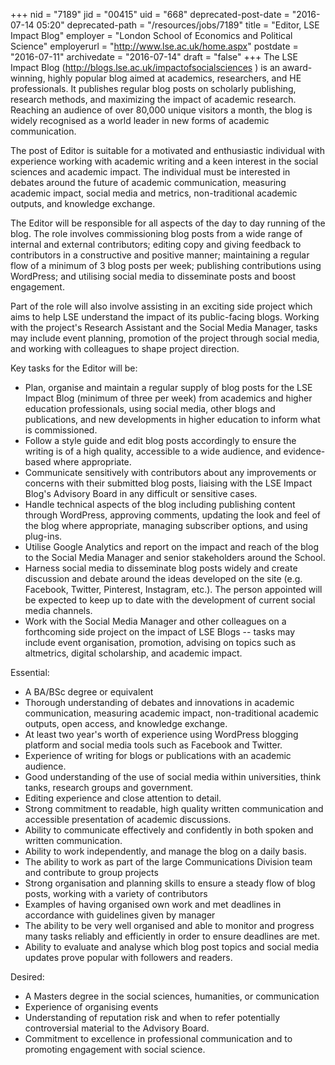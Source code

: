 +++
nid = "7189"
jid = "00415"
uid = "668"
deprecated-post-date = "2016-07-14 05:20"
deprecated-path = "/resources/jobs/7189"
title = "Editor, LSE Impact Blog"
employer = "London School of Economics and Political Science"
employerurl = "http://www.lse.ac.uk/home.aspx"
postdate = "2016-07-11"
archivedate = "2016-07-14"
draft = "false"
+++
The LSE Impact Blog (http://blogs.lse.ac.uk/impactofsocialsciences ) is
an award-winning, highly popular blog aimed at academics, researchers,
and HE professionals. It publishes regular blog posts on scholarly
publishing, research methods, and maximizing the impact of academic
research. Reaching an audience of over 80,000 unique visitors a month,
the blog is widely recognised as a world leader in new forms of academic
communication.

The post of Editor is suitable for a motivated and enthusiastic
individual with experience working with academic writing and a keen
interest in the social sciences and academic impact. The individual must
be interested in debates around the future of academic communication,
measuring academic impact, social media and metrics, non-traditional
academic outputs, and knowledge exchange.

The Editor will be responsible for all aspects of the day to day running
of the blog. The role involves commissioning blog posts from a wide
range of internal and external contributors; editing copy and giving
feedback to contributors in a constructive and positive manner;
maintaining a regular flow of a minimum of 3 blog posts per week;
publishing contributions using WordPress; and utilising social media to
disseminate posts and boost engagement.

Part of the role will also involve assisting in an exciting side project
which aims to help LSE understand the impact of its public-facing blogs.
Working with the project's Research Assistant and the Social Media
Manager, tasks may include event planning, promotion of the project
through social media, and working with colleagues to shape project
direction.

Key tasks for the Editor will be:

-   Plan, organise and maintain a regular supply of blog posts for the
    LSE Impact Blog (minimum of three per week) from academics and
    higher education professionals, using social media, other blogs and
    publications, and new developments in higher education to inform
    what is commissioned.
-   Follow a style guide and edit blog posts accordingly to ensure the
    writing is of a high quality, accessible to a wide audience, and
    evidence-based where appropriate.
-   Communicate sensitively with contributors about any improvements or
    concerns with their submitted blog posts, liaising with the LSE
    Impact Blog's Advisory Board in any difficult or sensitive cases.
-   Handle technical aspects of the blog including publishing content
    through WordPress, approving comments, updating the look and feel of
    the blog where appropriate, managing subscriber options, and using
    plug-ins.
-   Utilise Google Analytics and report on the impact and reach of the
    blog to the Social Media Manager and senior stakeholders around the
    School.
-   Harness social media to disseminate blog posts widely and create
    discussion and debate around the ideas developed on the site (e.g.
    Facebook, Twitter, Pinterest, Instagram, etc.). The person appointed
    will be expected to keep up to date with the development of current
    social media channels.
-   Work with the Social Media Manager and other colleagues on a
    forthcoming side project on the impact of LSE Blogs -- tasks may
    include event organisation, promotion, advising on topics such as
    altmetrics, digital scholarship, and academic impact.
  
Essential:

-   A BA/BSc degree or equivalent
-   Thorough understanding of debates and innovations in academic
    communication, measuring academic impact, non-traditional academic
    outputs, open access, and knowledge exchange.
-   At least two year's worth of experience using WordPress blogging
    platform and social media tools such as Facebook and Twitter.
-   Experience of writing for blogs or publications with an academic
    audience.
-   Good understanding of the use of social media within universities,
    think tanks, research groups and government.
-   Editing experience and close attention to detail.
-   Strong commitment to readable, high quality written communication
    and accessible presentation of academic discussions.
-   Ability to communicate effectively and confidently in both spoken
    and written communication.
-   Ability to work independently, and manage the blog on a daily basis.
-   The ability to work as part of the large Communications Division
    team and contribute to group projects
-   Strong organisation and planning skills to ensure a steady flow of
    blog posts, working with a variety of contributors
-   Examples of having organised own work and met deadlines in
    accordance with guidelines given by manager
-   The ability to be very well organised and able to monitor and
    progress many tasks reliably and efficiently in order to ensure
    deadlines are met.
-   Ability to evaluate and analyse which blog post topics and social
    media updates prove popular with followers and readers.

Desired:

-   A Masters degree in the social sciences, humanities, or
    communication
-   Experience of organising events
-   Understanding of reputation risk and when to refer potentially
    controversial material to the Advisory Board.
-   Commitment to excellence in professional communication and to
    promoting engagement with social science.
